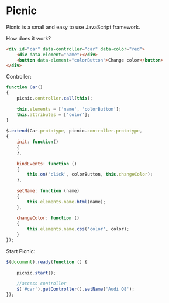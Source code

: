 
# Picnic

Picnic is a small and easy to use JavaScript framework.

How does it work? 

```html
<div id="car" data-controller="car" data-color="red">
	<div data-element="name"></div> 
	<button data-element="colorButton">Change color</button>
</div>
```

Controller:

```js
function Car()  
{  
	picnic.controller.call(this);  
  
	this.elements = ['name', 'colorButton'];  
	this.attributes = ['color'];  
}  
  
$.extend(Car.prototype, picnic.controller.prototype,  
{    
	init: function()  
	{
	},
  
	bindEvents: function ()  
	{
		this.on('click', colorButton, this.changeColor);
	},
  
	setName: function (name)  
	{
		this.elements.name.html(name);
	},
  
	changeColor: function ()  
	{
		this.elements.name.css('color', color);
	}
});
```
Start Picnic:
```js
$(document).ready(function () {  
  
	picnic.start();  
  
	//access controller
	$('#car').getController().setName('Audi Q8');  
});
```